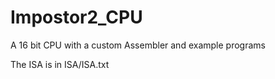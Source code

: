 # Impostor2_CPU
A 16 bit CPU with a custom Assembler and example programs

The ISA is in ISA/ISA.txt
